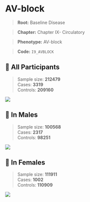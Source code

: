 # AV-block

> **Root:** Baseline Disease  

> **Chapter:** Chapter IX- Circulatory  

> **Phenotype:** AV-block  

> **Code:** `I9_AVBLOCK`

## 🧪 All Participants  
> Sample size: **212479**  
> Cases: **3319**  
> Controls: **209160**
<img src="/Disease/Figures/ALL/Incidence/I9_AVBLOCK.png"/>
<CsvTable src="/Disease/Data/ALL/Incidence/COX_I9_AVBLOCK.csv" label="🔍 View full results" />

## 👨 In Males  
> Sample size: **100568**  
> Cases: **2317**  
> Controls: **98251**
<img src="/Disease/Figures/Male/Incidence/I9_AVBLOCK.png"/>
<CsvTable src="/Disease/Data/Male/Incidence/COX_I9_AVBLOCK.csv" label="🔍 View full results" />

## 👩 In Females  
> Sample size: **111911**  
> Cases: **1002**  
> Controls: **110909**
<img src="/Disease/Figures/Female/Incidence/I9_AVBLOCK.png"/>
<CsvTable src="/Disease/Data/Female/Incidence/COX_I9_AVBLOCK.csv" label="🔍 View full results" />
